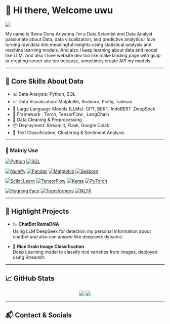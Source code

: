 # 👋 Hi there, Welcome uwu

<img src="https://readme-typing-svg.herokuapp.com/?lines=Data+Scientist+%7C+Data+Analyst+%7C+Machine+Learning+Enthusiast&center=true&width=710&height=45" />

My name is Rama Dona Ariyatma I'm a Data Scientist and Data Analyst passionate about Data, data visualization, and predictive analytics.I love turning raw data into meaningful insights using statistical analysis and machine learning models. And also I keep learning about data and model like LLM. And also I love website dev too like make landing page with gsap or creating server site too because, sometimes create API my models

---

## 🚀 Core Skills About Data

- 📊 Data Analysis: Python, SQL
- 📈 Data Visualization: Matplotlib, Seaborn, Plotly, Tableau  
- 🤖 Large Language Models (LLMs): GPT, BERT, IndoBERT ,DeepSeek
- 🤖 Framework : Torch, TensorFlow , LangChain
- 🧹 Data Cleaning & Preprocessing  
- 📦 Deployment: Streamlit, Flask, Google Colab
- 🧾 Text Classification, Clustering & Sentiment Analysis 

---

### 🧠 Mainly Use

<!-- Languages -->
[![Python](https://img.shields.io/badge/Python-3776AB?style=for-the-badge&logo=python&logoColor=white)](https://www.python.org/)
[![SQL](https://img.shields.io/badge/SQL-4479A1?style=for-the-badge&logo=postgresql&logoColor=white)](https://www.postgresql.org/)

<!-- Data Science -->
[![NumPy](https://img.shields.io/badge/NumPy-013243?style=for-the-badge&logo=numpy&logoColor=white)](https://numpy.org/)
[![Pandas](https://img.shields.io/badge/Pandas-150458?style=for-the-badge&logo=pandas&logoColor=white)](https://pandas.pydata.org/)
[![Matplotlib](https://img.shields.io/badge/Matplotlib-11557C?style=for-the-badge&logo=plotly&logoColor=white)](https://matplotlib.org/)
[![Seaborn](https://img.shields.io/badge/Seaborn-3C5280?style=for-the-badge&logoColor=white)](https://seaborn.pydata.org/)

<!-- Machine Learning -->
[![Scikit Learn](https://img.shields.io/badge/Scikit_Learn-F7931E?style=for-the-badge&logo=scikit-learn&logoColor=white)](https://scikit-learn.org/)
[![TensorFlow](https://img.shields.io/badge/TensorFlow-FF6F00?style=for-the-badge&logo=tensorflow&logoColor=white)](https://www.tensorflow.org/)
[![Keras](https://img.shields.io/badge/Keras-D00000?style=for-the-badge&logo=keras&logoColor=white)](https://keras.io/)
[![PyTorch](https://img.shields.io/badge/PyTorch-EE4C2C?style=for-the-badge&logo=pytorch&logoColor=white)](https://pytorch.org/)

<!-- LLM/NLP -->
[![Hugging Face](https://img.shields.io/badge/HuggingFace-FCC21B?style=for-the-badge&logo=huggingface&logoColor=black)](https://huggingface.co/)
[![Transformers](https://img.shields.io/badge/Transformers-005571?style=for-the-badge&logo=huggingface&logoColor=white)](https://huggingface.co/docs/transformers/index)
[![NLTK](https://img.shields.io/badge/NLTK-3C9DD0?style=for-the-badge&logo=nltk&logoColor=white)](https://www.nltk.org/)

<!-- Deployment -->

---

## 📌 Highlight Projects

- 📉 **ChatBot RamaDNA**  
  Using LLM DeepSeek for detection my personal information about chatbot and also can answer like deepseek dynamic.

- 🌾 **Rice Grain Image Classification**  
  Deep Learning model to classify rice varieties from images, deployed using Streamlit.

---

## 📈 GitHub Stats

<p align="center">
  <img src="https://github-readme-stats.vercel.app/api?username=RamaDNA&show_icons=true&theme=radical" />
  <img src="https://github-readme-stats.vercel.app/api/top-langs/?username=RamaDNA&layout=compact&theme=radical" />
</p>

---

## 📬 Contact & Socials

